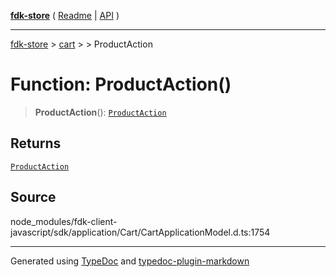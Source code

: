 [**fdk-store**](../../../README.md) ( [Readme](../../../README.md) \| [API](../../../API.md) )

---

[fdk-store](../../../API.md) > [cart](../../README.md) > [<internal>](../README.md) > ProductAction

# Function: ProductAction()

> **ProductAction**(): [`ProductAction`](../type-aliases/type-alias.ProductAction.md)

## Returns

[`ProductAction`](../type-aliases/type-alias.ProductAction.md)

## Source

node_modules/fdk-client-javascript/sdk/application/Cart/CartApplicationModel.d.ts:1754

---

Generated using [TypeDoc](https://typedoc.org/) and [typedoc-plugin-markdown](https://www.npmjs.com/package/typedoc-plugin-markdown)
